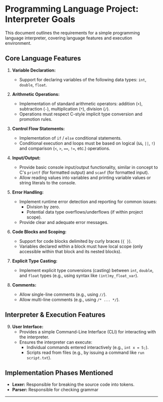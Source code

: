 # Programming Language Project: Interpreter Goals

This document outlines the requirements for a simple programming language interpreter, covering language features and execution environment.


## Core Language Features

1.  **Variable Declaration:**
    * Support for declaring variables of the following data types: `int`, `double`, `float`.

2.  **Arithmetic Operations:**
    * Implementation of standard arithmetic operators: addition (`+`), subtraction (`-`), multiplication (`*`), division (`/`).
    * Operations must respect C-style implicit type conversion and promotion rules.

3.  **Control Flow Statements:**
    * Implementation of `if` / `else` conditional statements.
    * Conditional execution and loops must be based on logical (`&&`, `||`, `!`) and comparison (`<`, `>`, `==`, `!=`, etc.) operations.

4.  **Input/Output:**
    * Provide basic console input/output functionality, similar in concept to C's `printf` (for formatted output) and `scanf` (for formatted input).
    * Allow reading values into variables and printing variable values or string literals to the console.

5.  **Error Handling:**
    * Implement runtime error detection and reporting for common issues:
        * Division by zero.
        * Potential data type overflows/underflows (if within project scope).
    * Provide clear and adequate error messages.

6.  **Code Blocks and Scoping:**
    * Support for code blocks delimited by curly braces (`{ }`).
    * Variables declared within a block must have local scope (only accessible within that block and its nested blocks).

7.  **Explicit Type Casting:**
    * Implement explicit type conversions (casting) between `int`, `double`, and `float` types (e.g., using syntax like `(int)my_float_var`).

8.  **Comments:**
    * Allow single-line comments (e.g., using `//`).
    * Allow multi-line comments (e.g., using `/* ... */`).

## Interpreter & Execution Features

9. **User Interface:**
    * Provides a simple Command-Line Interface (CLI) for interacting with the interpreter.
    * Ensures the interpreter can execute:
        * Individual commands entered interactively (e.g., `int x = 5;`).
        * Scripts read from files (e.g., by issuing a command like `run script.txt`).

## Implementation Phases Mentioned

* **Lexer:** Responsible for breaking the source code into tokens.
* **Parser:** Responsible for checking grammar

---